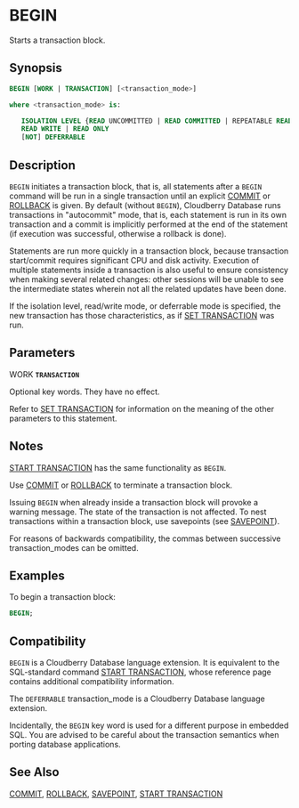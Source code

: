 # BEGIN

Starts a transaction block.

## Synopsis

```sql
BEGIN [WORK | TRANSACTION] [<transaction_mode>]

where <transaction_mode> is:

   ISOLATION LEVEL {READ UNCOMMITTED | READ COMMITTED | REPEATABLE READ | SERIALIZABLE}
   READ WRITE | READ ONLY
   [NOT] DEFERRABLE
```

## Description

`BEGIN` initiates a transaction block, that is, all statements after a `BEGIN` command will be run in a single transaction until an explicit [COMMIT](/docs/sql-statements/sql-stmt-commit.md) or [ROLLBACK](/docs/sql-statements/sql-stmt-rollback.md) is given. By default (without `BEGIN`), Cloudberry Database runs transactions in "autocommit" mode, that is, each statement is run in its own transaction and a commit is implicitly performed at the end of the statement (if execution was successful, otherwise a rollback is done).

Statements are run more quickly in a transaction block, because transaction start/commit requires significant CPU and disk activity. Execution of multiple statements inside a transaction is also useful to ensure consistency when making several related changes: other sessions will be unable to see the intermediate states wherein not all the related updates have been done.

If the isolation level, read/write mode, or deferrable mode is specified, the new transaction has those characteristics, as if [SET TRANSACTION](/docs/sql-statements/sql-stmt-set-transaction.md) was run.

## Parameters

WORK
**`TRANSACTION`**

Optional key words. They have no effect.

Refer to [SET TRANSACTION](/docs/sql-statements/sql-stmt-set-transaction.md) for information on the meaning of the other parameters to this statement.

## Notes

[START TRANSACTION](/docs/sql-statements/sql-stmt-start-transaction.md) has the same functionality as `BEGIN`.

Use [COMMIT](/docs/sql-statements/sql-stmt-commit.md) or [ROLLBACK](/docs/sql-statements/sql-stmt-rollback.md) to terminate a transaction block.

Issuing `BEGIN` when already inside a transaction block will provoke a warning message. The state of the transaction is not affected. To nest transactions within a transaction block, use savepoints (see [SAVEPOINT](/docs/sql-statements/sql-stmt-savepoint.md)).

For reasons of backwards compatibility, the commas between successive transaction_modes can be omitted.

## Examples

To begin a transaction block:

```sql
BEGIN;
```

## Compatibility

`BEGIN` is a Cloudberry Database language extension. It is equivalent to the SQL-standard command [START TRANSACTION](/docs/sql-statements/sql-stmt-start-transaction.md), whose reference page contains additional compatibility information.

The `DEFERRABLE` transaction_mode is a Cloudberry Database language extension.

Incidentally, the `BEGIN` key word is used for a different purpose in embedded SQL. You are advised to be careful about the transaction semantics when porting database applications.

## See Also

[COMMIT](/docs/sql-statements/sql-stmt-commit.md), [ROLLBACK](/docs/sql-statements/sql-stmt-rollback.md), [SAVEPOINT](/docs/sql-statements/sql-stmt-savepoint.md), [START TRANSACTION](/docs/sql-statements/sql-stmt-start-transaction.md)



